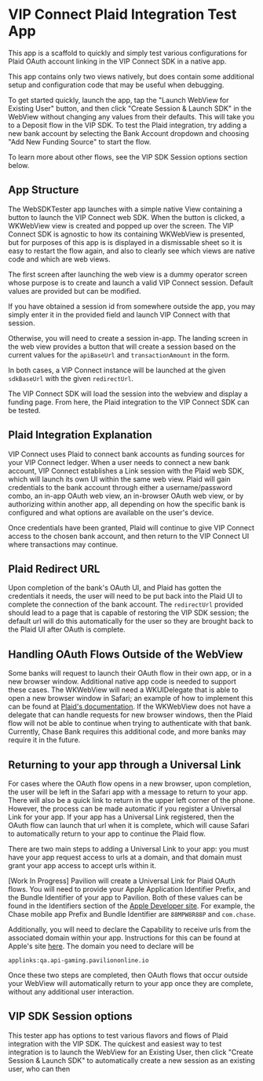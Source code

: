 #  VIP Connect Plaid Integration Test App

This app is a scaffold to quickly and simply test various configurations for Plaid OAuth account linking in the VIP Connect SDK in a native app.

This app contains only two views natively, but does contain some additional setup and configuration code that may be useful when debugging.

To get started quickly, launch the app, tap the \"Launch WebView for Existing User\" button, and then click \"Create Session & Launch SDK\"
in the WebView without changing any values from their defaults. This will take you to a Deposit flow in the VIP SDK. To test the Plaid integration,
try adding a new bank account by selecting the Bank Account dropdown and choosing \"Add New Funding Source\" to start the flow.

To learn more about other flows, see the VIP SDK Session options section below.

## App Structure

The WebSDKTester app launches with a simple native View containing a button to launch the VIP Connect web SDK.
When the button is clicked, a WKWebView view is created and popped up over the screen. The VIP Connect SDK is agnostic
to how its containing WKWebView is presented, but for purposes of this app is is displayed in a dismissable sheet so it
is easy to restart the flow again, and also to clearly see which views are native code and which are web views.

The first screen after launching the web view is a dummy operator screen whose purpose is to create and launch a valid
VIP Connect session. Default values are provided but can be modified.

If you have obtained a session id from somewhere outside the app, you may simply enter it in the provided field and launch
VIP Connect with that session.

Otherwise, you will need to create a session in-app. The landing screen in the web view provides a button that will
create a session based on the current values for the `apiBaseUrl` and `transactionAmount` in the form.

In both cases, a VIP Connect instance will be launched at the given `sdkBaseUrl` with the given `redirectUrl`.

The VIP Connect SDK will load the session into the webview and display a funding page. From here, the Plaid integration
to the VIP Connect SDK can be tested.

## Plaid Integration Explanation

VIP Connect uses Plaid to connect bank accounts as funding sources for your VIP Connect ledger. When a user needs to connect a new
bank account, VIP Connect establishes a Link session with the Plaid web SDK, which will launch its own UI within the same web view.
Plaid will gain credentials to the bank account through either a username/password combo, an in-app OAuth web view, an in-browser
OAuth web view, or by authorizing within another app, all depending on how the specific bank is configured and what options are available on the user\'s device.

Once credentials have been granted, Plaid will continue to give VIP Connect access to the chosen bank account, and then return to the
VIP Connect UI where transactions may continue.

## Plaid Redirect URL

Upon completion of the bank\'s OAuth UI, and Plaid has gotten the credentials it needs, the user will need to be put back into the Plaid UI to
complete the connection of the bank account. The `redirectUrl` provided should lead to a page that is capable of restoring the VIP SDK session;
the default url will do this automatically for the user so they are brought back to the Plaid UI after OAuth is complete.

## Handling OAuth Flows Outside of the WebView

Some banks will request to launch their OAuth flow in their own app, or in a new browser window. Additional native app code is needed to support these cases.
The WKWebView will need a WKUIDelegate that is able to open a new browser window in Safari; an example of how to implement this can be found
at [Plaid\'s documentation](https://plaid.com/docs/link/oauth/#webview). If the WKWebView does not have a delegate that can handle requests for
new browser windows, then the Plaid flow will not be able to continue when trying to authenticate with that bank. Currently, Chase Bank requires
this additional code, and more banks may require it in the future.

## Returning to your app through a Universal Link

For cases where the OAuth flow opens in a new browser, upon completion, the user will be left in the Safari app with a message to return
to your app. There will also be a quick link to return in the upper left corner of the phone. However, the process can be made automatic if
you register a Universal Link for your app. If your app has a Universal Link registered, then the OAuth flow can launch that url when it is complete,
which will cause Safari to automatically return to your app to continue the Plaid flow.

There are two main steps to adding a Universal Link to your app: you must have your app request access to urls at a domain, and that domain must
grant your app access to accept urls within it.

\[Work In Progress\] Pavilion will create a Universal Link for Plaid OAuth flows. You will need to provide your Apple Application Identifier Prefix, and the Bundle Identifier of your app to Pavilion. Both
of these values can be found in the Identifiers section of the [Apple Developer site](https://developer.apple.com/account/resources/identifiers/list).
For example, the Chase mobile app Prefix and Bundle Identifier are `88MPW8R88P` and `com.chase`.

Additionally, you will need to declare the Capability to receive urls from the associated domain within your app. Instructions for this can be found
at Apple\'s site [here](https://developer.apple.com/documentation/xcode/configuring-an-associated-domain). The domain you need to declare will be

    applinks:qa.api-gaming.paviliononline.io

Once these two steps are completed, then OAuth flows that occur outside your WebView will automatically return to your app once they are complete,
without any additional user interaction.

## VIP SDK Session options

This tester app has options to test various flavors and flows of Plaid integration with the VIP SDK. The quickest and easiest way to test
integration is to launch the WebView for an Existing User, then click \"Create Session & Launch SDK\" to automatically create a new
session as an existing user, who can then 
